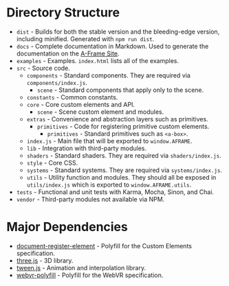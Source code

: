 # Directory Structure

- `dist` - Builds for both the stable version and the bleeding-edge version, including minified. Generated with `npm run dist`.
- `docs` - Complete documentation in Markdown. Used to generate the documentation on the [A-Frame Site](https://github.com/aframevr/aframe-site).
- `examples` - Examples. `index.html` lists all of the examples.
- `src` - Source code.
  - `components` - Standard components. They are required via `components/index.js`.
    - `scene` - Standard components that apply only to the scene.
  - `constants` - Common constants.
  - `core` - Core custom elements and API.
    - `scene` - Scene custom element and modules.
  - `extras` - Convenience and abstraction layers such as primitives.
    - `primitives` - Code for registering primitive custom elements.
      - `primitives` - Standard primitives such as `<a-box>`.
  - `index.js` - Main file that will be exported to `window.AFRAME`.
  - `lib` - Integration with third-party modules.
  - `shaders` - Standard shaders. They are required via `shaders/index.js`.
  - `style` - Core CSS.
  - `systems` - Standard systems. They are required via `systems/index.js`.
  - `utils` - Utility function and modules. They should all be exposed in `utils/index.js` which is exported to `window.AFRAME.utils`.
- `tests` - Functional and unit tests with Karma, Mocha, Sinon, and Chai.
- `vendor` - Third-party modules not available via NPM.

# Major Dependencies

- [document-register-element](https://github.com/WebReflection/document-register-element) - Polyfill for the Custom Elements specification.
- [three.js](https://github.com/mrdoob/three.js) - 3D library.
- [tween.js](https://github.com/tweenjs/tween.js/) - Animation and interpolation library.
- [webvr-polyfill](https://github.com/borismus/webvr-polyfill) - Polyfill for the WebVR specification.
